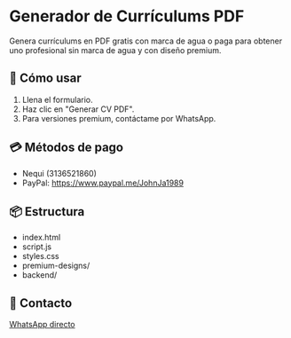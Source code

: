 # Generador de Currículums PDF

Genera currículums en PDF gratis con marca de agua o paga para obtener uno profesional sin marca de agua y con diseño premium.

## 🚀 Cómo usar
1. Llena el formulario.
2. Haz clic en "Generar CV PDF".
3. Para versiones premium, contáctame por WhatsApp.

## 💳 Métodos de pago
- Nequi (3136521860)
- PayPal: https://www.paypal.me/JohnJa1989

## 📦 Estructura
- index.html
- script.js
- styles.css
- premium-designs/
- backend/

## 📩 Contacto
[WhatsApp directo](https://wa.me/573136521860)
